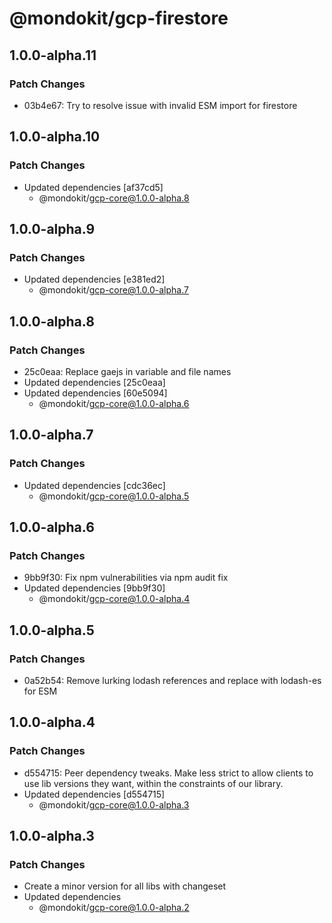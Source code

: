 # @mondokit/gcp-firestore

## 1.0.0-alpha.11

### Patch Changes

- 03b4e67: Try to resolve issue with invalid ESM import for firestore

## 1.0.0-alpha.10

### Patch Changes

- Updated dependencies [af37cd5]
  - @mondokit/gcp-core@1.0.0-alpha.8

## 1.0.0-alpha.9

### Patch Changes

- Updated dependencies [e381ed2]
  - @mondokit/gcp-core@1.0.0-alpha.7

## 1.0.0-alpha.8

### Patch Changes

- 25c0eaa: Replace gaejs in variable and file names
- Updated dependencies [25c0eaa]
- Updated dependencies [60e5094]
  - @mondokit/gcp-core@1.0.0-alpha.6

## 1.0.0-alpha.7

### Patch Changes

- Updated dependencies [cdc36ec]
  - @mondokit/gcp-core@1.0.0-alpha.5

## 1.0.0-alpha.6

### Patch Changes

- 9bb9f30: Fix npm vulnerabilities via npm audit fix
- Updated dependencies [9bb9f30]
  - @mondokit/gcp-core@1.0.0-alpha.4

## 1.0.0-alpha.5

### Patch Changes

- 0a52b54: Remove lurking lodash references and replace with lodash-es for ESM

## 1.0.0-alpha.4

### Patch Changes

- d554715: Peer dependency tweaks. Make less strict to allow clients to use lib versions they want, within the constraints of our library.
- Updated dependencies [d554715]
  - @mondokit/gcp-core@1.0.0-alpha.3

## 1.0.0-alpha.3

### Patch Changes

- Create a minor version for all libs with changeset
- Updated dependencies
  - @mondokit/gcp-core@1.0.0-alpha.2

